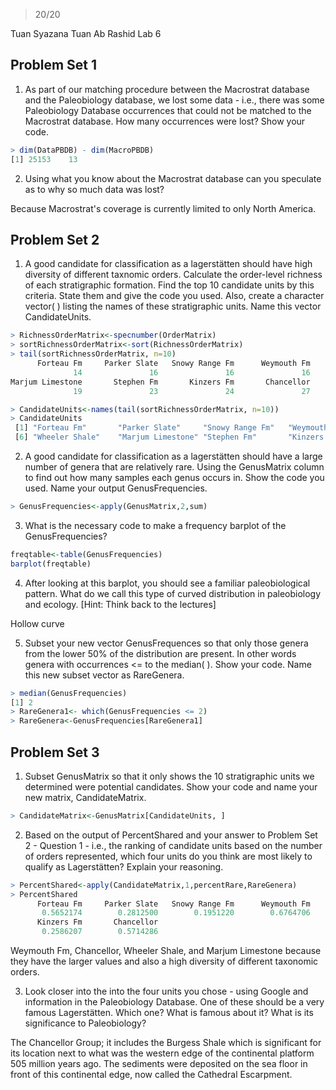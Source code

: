 > 20/20

Tuan Syazana Tuan Ab Rashid
Lab 6

## Problem Set 1
1) As part of our matching procedure between the Macrostrat database and the Paleobiology database, we lost some data - i.e., there was some Paleobiology Database occurrences that could not be matched to the Macrostrat database. How many occurrences were lost? Show your code.

````R
> dim(DataPBDB) - dim(MacroPBDB)
[1] 25153    13
````

2) Using what you know about the Macrostrat database can you speculate as to why so much data was lost?

Because Macrostrat's coverage is currently limited to only North America.

## Problem Set 2

1) A good candidate for classification as a lagerstätten should have high diversity of different taxnomic orders. Calculate the order-level richness of each stratigraphic formation. Find the top 10 candidate units by this criteria. State them and give the code you used. Also, create a character vector( ) listing the names of these stratigraphic units. Name this vector CandidateUnits.

````R
> RichnessOrderMatrix<-specnumber(OrderMatrix)
> sortRichnessOrderMatrix<-sort(RichnessOrderMatrix)
> tail(sortRichnessOrderMatrix, n=10)
      Forteau Fm     Parker Slate   Snowy Range Fm      Weymouth Fm      Langston Fm    Wheeler Shale 
              14               16               16               16               17               18 
Marjum Limestone       Stephen Fm       Kinzers Fm       Chancellor 
              19               23               24               27 

> CandidateUnits<-names(tail(sortRichnessOrderMatrix, n=10))
> CandidateUnits
 [1] "Forteau Fm"       "Parker Slate"     "Snowy Range Fm"   "Weymouth Fm"      "Langston Fm"     
 [6] "Wheeler Shale"    "Marjum Limestone" "Stephen Fm"       "Kinzers Fm"       "Chancellor"      
````

2) A good candidate for classification as a lagerstätten should have a large number of genera that are relatively rare. Using the GenusMatrix column to find out how many samples each genus occurs in. Show the code you used. Name your output GenusFrequencies.

````R
> GenusFrequencies<-apply(GenusMatrix,2,sum)
````

3) What is the necessary code to make a frequency barplot of the GenusFrequencies?

````R
freqtable<-table(GenusFrequencies)
barplot(freqtable)
````

4) After looking at this barplot, you should see a familiar paleobiological pattern. What do we call this type of curved distribution in paleobiology and ecology. [Hint: Think back to the lectures]

Hollow curve

5) Subset your new vector GenusFrequences so that only those genera from the lower 50% of the distribution are present. In other words genera with occurrences <= to the median( ). Show your code. Name this new subset vector as RareGenera.

````R
> median(GenusFrequencies)
[1] 2
> RareGenera1<- which(GenusFrequencies <= 2)
> RareGenera<-GenusFrequencies[RareGenera1]
````

## Problem Set 3

1) Subset GenusMatrix so that it only shows the 10 stratigraphic units we determined were potential candidates. Show your code and name your new matrix, CandidateMatrix.

````R
> CandidateMatrix<-GenusMatrix[CandidateUnits, ]
````

2) Based on the output of PercentShared and your answer to Problem Set 2 - Question 1 - i.e., the ranking of candidate units based on the number of orders represented, which four units do you think are most likely to qualify as Lagerstätten? Explain your reasoning.

````R
> PercentShared<-apply(CandidateMatrix,1,percentRare,RareGenera)
> PercentShared
      Forteau Fm     Parker Slate   Snowy Range Fm      Weymouth Fm      Langston Fm    Wheeler Shale Marjum Limestone       Stephen Fm 
       0.5652174        0.2812500        0.1951220        0.6764706        0.1632653        0.2307692        0.3559322        0.3055556 
      Kinzers Fm       Chancellor 
       0.2586207        0.5714286 
````

Weymouth Fm, Chancellor, Wheeler Shale, and Marjum Limestone because they have the larger values and also a high diversity of different taxonomic orders.

3) Look closer into the into the four units you chose - using Google and information in the Paleobiology Database. One of these should be a very famous Lagerstätten. Which one? What is famous about it? What is its significance to Paleobiology?

The Chancellor Group; it includes the Burgess Shale which is significant for its location next to what was the western edge of the continental platform 505 million years ago. The sediments were deposited on the sea floor in front of this continental edge, now called the Cathedral Escarpment.
